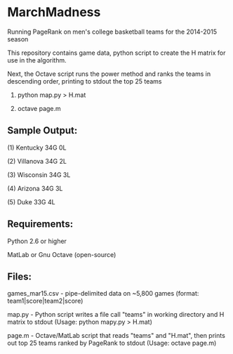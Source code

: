 # MarchMadness
Running PageRank on men's college basketball teams for the 2014-2015 season

This repository contains game data, python script to create the H matrix for use in the algorithm.

Next, the Octave script runs the power method and ranks the teams in descending order, printing to stdout the top 25 teams

1) python map.py > H.mat

2) octave page.m


Sample Output:
------------
(1) Kentucky 34G 0L

(2) Villanova 34G 2L

(3) Wisconsin 34G 3L

(4) Arizona 34G 3L

(5) Duke 33G 4L


Requirements:
--------------
Python 2.6 or higher

MatLab or Gnu Octave (open-source)


Files:
------------
games_mar15.csv - pipe-delimited data on ~5,800 games (format: team1|score|team2|score)

map.py - Python script writes a file call "teams" in working directory and H matrix to stdout (Usage: python mapy.py > H.mat)

page.m - Octave/MatLab script that reads "teams" and "H.mat", then prints out top 25 teams ranked by PageRank to stdout (Usage: octave page.m)

